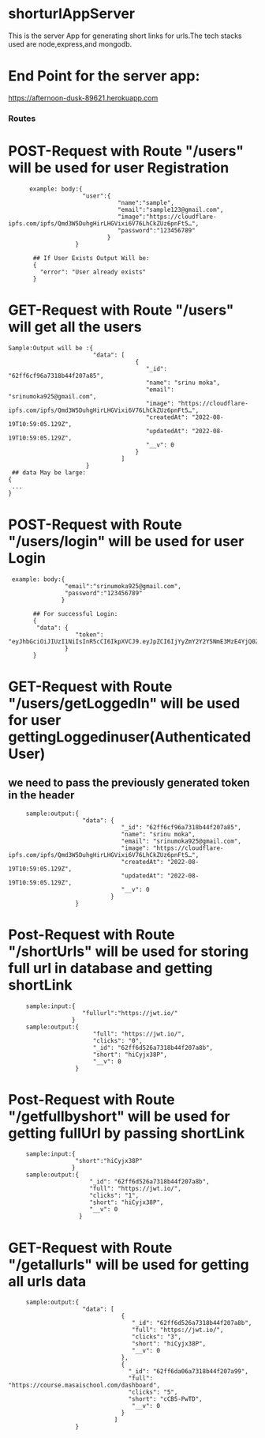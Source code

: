 # shorturlAppServer
This is the server App for generating short links for urls.The tech stacks used are node,express,and mongodb.

# End Point for the server app:

https://afternoon-dusk-89621.herokuapp.com

<h3>Routes</h3>


# POST-Request with Route "/users" will be used for user Registration

          example: body:{
                         "user":{
                                   "name":"sample",
                                   "email":"sample123@gmail.com",
                                   "image":"https://cloudflare-ipfs.com/ipfs/Qmd3W5DuhgHirLHGVixi6V76LhCkZUz6pnFt5…",
                                   "password":"123456789"
                                }
                       }
                       
           ## If User Exists Output Will be:
           {
             "error": "User already exists"
           }
# GET-Request with Route "/users" will get all the users

    Sample:Output will be :{
                            "data": [
                                        {
                                           "_id": "62ff6cf96a7318b44f207a85",
                                           "name": "srinu moka",
                                           "email": "srinumoka925@gmail.com",
                                           "image": "https://cloudflare-ipfs.com/ipfs/Qmd3W5DuhgHirLHGVixi6V76LhCkZUz6pnFt5…",
                                           "createdAt": "2022-08-19T10:59:05.129Z",
                                           "updatedAt": "2022-08-19T10:59:05.129Z",
                                           "__v": 0
                                        }
                                    ]
                          }
     ## data May be large:
    {
     ...
    }           
# POST-Request with Route "/users/login" will be used for user Login
     example: body:{
                    "email":"srinumoka925@gmail.com",
                    "password":"123456789"
                   }
                       
           ## For successful Login:
           {
            "data": {
                       "token": "eyJhbGciOiJIUzI1NiIsInR5cCI6IkpXVCJ9.eyJpZCI6IjYyZmY2Y2Y5NmE3MzE4YjQ0ZjIwN2E4NSIsImVtYWlsIjoic3JpbnVtb2thOTI1QGdtYWlsLmNvbSIsIm5hbWUiOiJzcmludSBtb2thIiwiaWF0IjoxNjYwOTA2Nzk2fQ.UBX7DGfQYdS0RRfTwgrB5nmQoZI5f0PYo5WYGT5goRs"
                    }
           }
# GET-Request with Route "/users/getLoggedIn" will be used for user gettingLoggedinuser(AuthenticatedUser)

 
 ## we need to pass the previously generated token in the header
         sample:output:{
                         "data": {
                                    "_id": "62ff6cf96a7318b44f207a85",
                                    "name": "srinu moka",
                                    "email": "srinumoka925@gmail.com",
                                    "image": "https://cloudflare-ipfs.com/ipfs/Qmd3W5DuhgHirLHGVixi6V76LhCkZUz6pnFt5…",
                                    "createdAt": "2022-08-19T10:59:05.129Z",
                                    "updatedAt": "2022-08-19T10:59:05.129Z",
                                    "__v": 0
                                 }
                       }
                       
                       
# Post-Request with Route "/shortUrls" will be used for storing full url in database and getting shortLink

         sample:input:{
                         "fullurl":"https://jwt.io/"
                      }
         sample:output:{
                            "full": "https://jwt.io/",
                            "clicks": "0",
                            "_id": "62ff6d526a7318b44f207a8b",
                            "short": "hiCyjx38P",
                            "__v": 0
                       } 
# Post-Request with Route "/getfullbyshort" will be used for getting fullUrl by passing shortLink

         sample:input:{
                       "short":"hiCyjx38P"
                      }
         sample:output:{
                           "_id": "62ff6d526a7318b44f207a8b",
                           "full": "https://jwt.io/",
                           "clicks": "1",
                           "short": "hiCyjx38P",
                           "__v": 0
                        }    
 # GET-Request with Route "/getallurls" will be used for getting all urls data

         
         sample:output:{
                         "data": [
                                    {
                                       "_id": "62ff6d526a7318b44f207a8b",
                                       "full": "https://jwt.io/",
                                       "clicks": "3",
                                       "short": "hiCyjx38P",
                                       "__v": 0
                                    },
                                    {
                                      "_id": "62ff6da06a7318b44f207a99",
                                      "full": "https://course.masaischool.com/dashboard",
                                      "clicks": "5",
                                      "short": "cCB5-PwTD",
                                       "__v": 0
                                    }
                                  ]
                       }                        
                       
                                              
   
